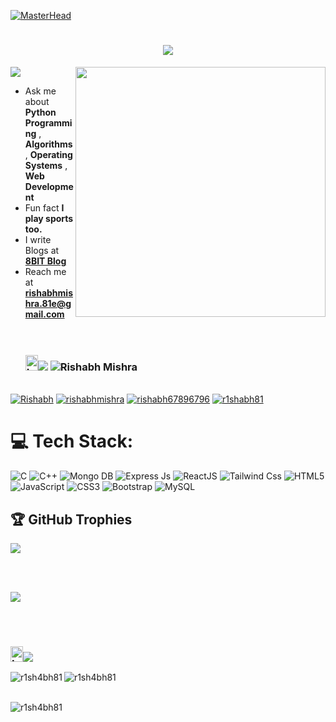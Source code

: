  [![MasterHead](https://developers.giphy.com/branch/master/static/api-512d36c09662682717108a38bbb5c57d.gif)](https://rishabhcv.netlify.app/)
<h1 align="center">
  <a>
    <img src="https://readme-typing-svg.herokuapp.com/?lines=Hi+There!+👋;+I'm+Rishabh!;&center=true&size=30">
  </a>
</h1>
 <img src="https://readme-typing-svg.herokuapp.com/?lines=Web+Development;+Product+Designing;+Layout+Designing;+Ui+UX;+Software+Development;+Firebase+DB;&center=true&size=30">



<img src="https://institute.careerguide.com/wp-content/uploads/2020/10/e426702edf874b181aced1e2fa5c6cde.gif" align="right" width="400" border-radius="20px">





- Ask me about **Python Programming** , **Algorithms** , **Operating Systems** , **Web Development** <br>
- Fun fact **I play sports too.** <br>
- I write Blogs at <a href="https://eightbit.netlify.app" >**8BIT Blog**</a>
- Reach me at **<rishabhmishra.81e@gmail.com>** <br>
  <br><br> 
    <h3><img src="https://orig00.deviantart.net/a4fc/f/2015/272/2/b/fire_animation___test___by_silversmicee-d9bdp4u.png" alt="Image" style="width: 20px; height: 25px;"><img src="https://img.shields.io/badge/Connect-8A2BE2"/>  <img src="https://komarev.com/ghpvc/?username=r1sh4bh81&label=Profile%20views&color=0e75b6&style=flat" alt="Rishabh Mishra" /><br>
 <br></h3>
     <a href="https://www.instagram.com/eighty_one___" target="blank"><img src="https://img.shields.io/twitter/follow/Rishabh?logo=instagram&style=for-the-badge" alt="Rishabh" /></a>
  <a href="https://codepen.io/rishabhmishra" target="blank"><img src="https://img.shields.io/twitter/follow/r1shabhmishra?logo=codepen&style=for-the-badge" alt="rishabhmishra" /></a>
    <a href="https://twitter.com/rishabh67896796" target="blank"><img src="https://img.shields.io/twitter/follow/rishabh67896796?logo=twitter&style=for-the-badge" alt="rishabh67896796" /></a>
    <a href="https://linkedin.com/in/r1shabh81" target="blank"><img src="https://img.shields.io/twitter/follow/r1shabh81?logo=linkedin&style=for-the-badge" alt="r1shabh81" /></a>
   
# 💻 Tech Stack:
![C](https://img.shields.io/badge/c-%2300599C.svg?style=for-the-badge&logo=c&logoColor=white) ![C++](https://img.shields.io/badge/c++-%2300599C.svg?style=for-the-badge&logo=c%2B%2B&logoColor=white) 
![Mongo DB](https://img.shields.io/badge/Mongo%20DB%20-purple?style=for-the-badge&logo=mongodb)
![Express Js](https://img.shields.io/badge/Express%20JS%20-grey?style=for-the-badge&logo=express) ![ReactJS](https://img.shields.io/badge/React%20JS%20-black?style=for-the-badge&logo=react)  ![Tailwind Css](https://img.shields.io/badge/Tailwind%20CSS%20-white?style=for-the-badge&logo=tailwindcss)
![HTML5](https://img.shields.io/badge/html5-%23E34F26.svg?style=for-the-badge&logo=html5&logoColor=white) ![JavaScript](https://img.shields.io/badge/javascript-%23323330.svg?style=for-the-badge&logo=javascript&logoColor=%23F7DF1E) ![CSS3](https://img.shields.io/badge/css3-%231572B6.svg?style=for-the-badge&logo=css3&logoColor=white) ![Bootstrap](https://img.shields.io/badge/bootstrap-%238511FA.svg?style=for-the-badge&logo=bootstrap&logoColor=white) ![MySQL](https://img.shields.io/badge/mysql-%2300000f.svg?style=for-the-badge&logo=mysql&logoColor=white) 
## 🏆 GitHub Trophies
![](https://github-profile-trophy.vercel.app/?username=r1sh4bh81&theme=flat&no-frame=false&no-bg=false&margin-w=4)


<br><br>

<p><img src="https://image.ibb.co/kHHeny/hor_line.png"></p>
<br><br><h3><img src="https://orig00.deviantart.net/a4fc/f/2015/272/2/b/fire_animation___test___by_silversmicee-d9bdp4u.png" alt="Image" style="width: 20px; height: 25px;"><img src="https://img.shields.io/badge/Stats-8A2BE2"/></h3>
<p><img align="left" src="https://github-readme-stats.vercel.app/api/top-langs?username=r1sh4bh81&show_icons=true&locale=en&layout=compact" alt="r1sh4bh81" /></p>

<div><img align="center" src="https://github-readme-stats.vercel.app/api?username=r1sh4bh81&show_icons=true&locale=en" alt="r1sh4bh81" /></div><br>

<p><img  src="https://github-readme-streak-stats.herokuapp.com/?user=r1sh4bh81&" alt="r1sh4bh81" /></p><br>

</body>
